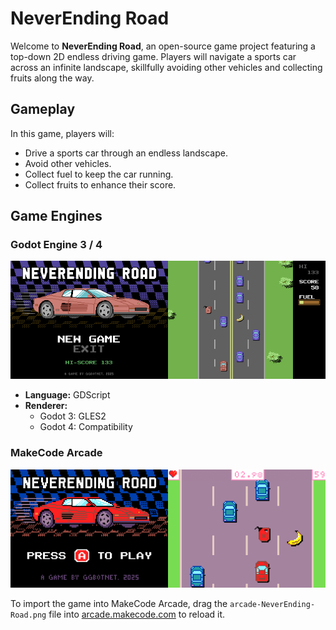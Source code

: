 # NeverEnding Road

Welcome to **NeverEnding Road**, an open-source game project featuring a top-down 2D endless driving game. Players will navigate a sports car across an infinite landscape, skillfully avoiding other vehicles and collecting fruits along the way.

## Gameplay

In this game, players will:
- Drive a sports car through an endless landscape.
- Avoid other vehicles.
- Collect fuel to keep the car running.
- Collect fruits to enhance their score.

## Game Engines

### Godot Engine 3 / 4
![Screenshot](_Screenshots/GodotEngine.png)

- **Language:** GDScript
- **Renderer:**
  - Godot 3: GLES2
  - Godot 4: Compatibility

### MakeCode Arcade
![Screenshot](_Screenshots/MakeCodeArcade.png)

To import the game into MakeCode Arcade, drag the `arcade-NeverEnding-Road.png` file into [arcade.makecode.com](https://arcade.makecode.com) to reload it.
